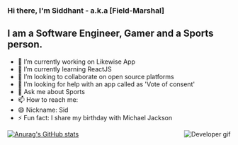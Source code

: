 ### Hi there, I'm Siddhant - a.k.a [Field-Marshal]

## I am a Software Engineer, Gamer and a Sports person.

- 🔭 I’m currently working on Likewise App
- 🌱 I’m currently learning ReactJS
- 👯 I’m looking to collaborate on open source platforms
- 🤔 I’m looking for help with an app called as 'Vote of consent'
- 💬 Ask me about Sports
- 📫 How to reach me: 
- 😄 Nickname: Sid
- ⚡ Fun fact: I share my birthday with Michael Jackson

<img src="https://c.tenor.com/NOYF3f82b_gAAAAM/programmer.gif" alt="Developer gif" align="right">

[![Anurag's GitHub stats](https://github-readme-stats.vercel.app/api?username=Siddhant1419)](https://github.com/anuraghazra/github-readme-stats)

